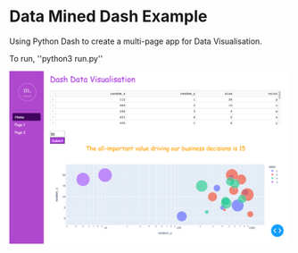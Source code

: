 # Data Mined Dash Example

Using Python Dash to create a multi-page app for Data Visualisation.

To run, ''python3 run.py''

![Alt text](/docs/screenshot.png?raw=true "Optional Title")